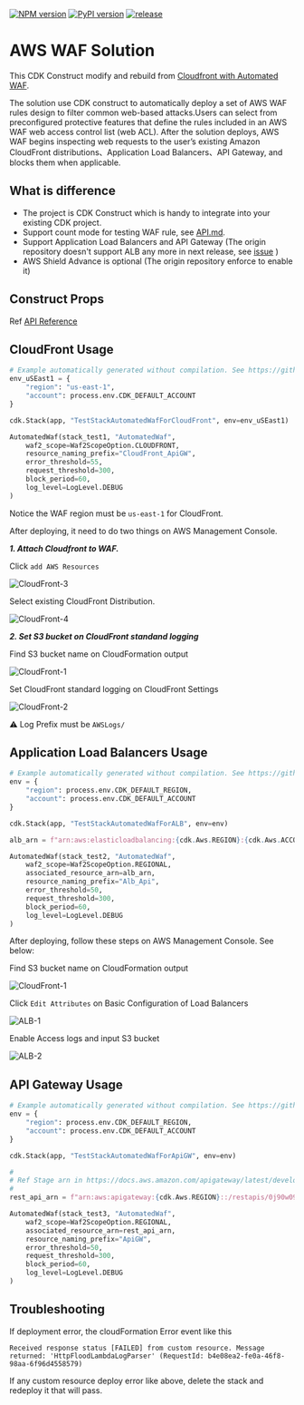 [![NPM version](https://badge.fury.io/js/cdk-automated-waf.svg)](https://badge.fury.io/js/cdk-automated-waf)
[![PyPI version](https://badge.fury.io/py/ikala-cloud.aws-waf-solution.svg)](https://badge.fury.io/py/ikala-cloud.aws-waf-solution)
[![release](https://github.com/iKala-Cloud/aws-waf-solution/actions/workflows/release.yml/badge.svg)](https://github.com/iKala-Cloud/aws-waf-solution/actions/workflows/release.yml)

# AWS WAF Solution

This CDK Construct modify and rebuild from [Cloudfront with Automated WAF](https://github.com/awslabs/aws-cloudfront-extensions/tree/main/templates/aws-cloudfront-waf).

The solution use CDK construct to automatically deploy a set of AWS WAF rules design to filter common web-based attacks.Users can select from preconfigured protective features that define the rules included in an AWS WAF web access control list (web ACL). After the solution deploys, AWS WAF begins inspecting web requests to the user’s existing Amazon CloudFront distributions、Application Load Balancers、API Gateway, and blocks them when applicable.

## What is difference

* The project is CDK Construct which is handy to integrate into your existing CDK project.
* Support count mode for testing WAF rule, see [API.md](https://github.com/iKala-Cloud/aws-waf-solution/blob/main/API.md#countmodeoptional-).
* Support Application Load Balancers and API Gateway (The origin repository doesn't support ALB any more in next release, see [issue](https://github.com/awslabs/aws-cloudfront-extensions/issues/164) )
* AWS Shield Advance is optional (The origin repository enforce to enable it)

## Construct Props

Ref [API Reference](API.md)

## CloudFront Usage

```python
# Example automatically generated without compilation. See https://github.com/aws/jsii/issues/826
env_uSEast1 = {
    "region": "us-east-1",
    "account": process.env.CDK_DEFAULT_ACCOUNT
}

cdk.Stack(app, "TestStackAutomatedWafForCloudFront", env=env_uSEast1)

AutomatedWaf(stack_test1, "AutomatedWaf",
    waf2_scope=Waf2ScopeOption.CLOUDFRONT,
    resource_naming_prefix="CloudFront_ApiGW",
    error_threshold=55,
    request_threshold=300,
    block_period=60,
    log_level=LogLevel.DEBUG
)
```

Notice the WAF region must be `us-east-1` for CloudFront.

After deploying, it need to do two things on AWS Management Console.

***1. Attach Cloudfront to WAF.***

Click `add AWS Resources`

![CloudFront-3](https://user-images.githubusercontent.com/7465652/136758293-bd1b7d86-2775-456f-a176-ff508fb91fd1.jpg)

Select existing CloudFront Distribution.

![CloudFront-4](https://user-images.githubusercontent.com/7465652/136758304-582141ab-6bb7-4aa5-b236-4b656ef53e1f.jpg)

***2. Set S3 bucket on CloudFront standand logging***

Find S3 bucket name on CloudFormation output

![CloudFront-1](https://user-images.githubusercontent.com/7465652/136758257-9dd42b8d-163e-4775-aba4-da33358d9497.jpg)

Set CloudFront standard logging on CloudFront Settings

![CloudFront-2](https://user-images.githubusercontent.com/7465652/136758273-95ae32c3-091a-4bef-a9de-57406ceee3b6.jpg)

:warning: Log Prefix must be `AWSLogs/`

## Application Load Balancers Usage

```python
# Example automatically generated without compilation. See https://github.com/aws/jsii/issues/826
env = {
    "region": process.env.CDK_DEFAULT_REGION,
    "account": process.env.CDK_DEFAULT_ACCOUNT
}

cdk.Stack(app, "TestStackAutomatedWafForALB", env=env)

alb_arn = f"arn:aws:elasticloadbalancing:{cdk.Aws.REGION}:{cdk.Aws.ACCOUNT_ID}:loadbalancer/app/ApiNe-Alb16-2VIC9075YQEZ/db92cdc88d2e7c9d"

AutomatedWaf(stack_test2, "AutomatedWaf",
    waf2_scope=Waf2ScopeOption.REGIONAL,
    associated_resource_arn=alb_arn,
    resource_naming_prefix="Alb_Api",
    error_threshold=50,
    request_threshold=300,
    block_period=60,
    log_level=LogLevel.DEBUG
)
```

After deploying, follow these steps on AWS Management Console. See below:

Find S3 bucket name on CloudFormation output

![CloudFront-1](https://user-images.githubusercontent.com/7465652/136758257-9dd42b8d-163e-4775-aba4-da33358d9497.jpg)

Click `Edit Attributes` on Basic Configuration of Load Balancers

![ALB-1](https://user-images.githubusercontent.com/7465652/136764403-4a02a436-c799-4cb4-85b9-c221696a1f9e.jpg)

Enable Access logs and input S3 bucket

![ALB-2](https://user-images.githubusercontent.com/7465652/136764407-985d48ed-323c-4aad-b210-72ae09648845.jpg)

## API Gateway Usage

```python
# Example automatically generated without compilation. See https://github.com/aws/jsii/issues/826
env = {
    "region": process.env.CDK_DEFAULT_REGION,
    "account": process.env.CDK_DEFAULT_ACCOUNT
}

cdk.Stack(app, "TestStackAutomatedWafForApiGW", env=env)

#
# Ref Stage arn in https://docs.aws.amazon.com/apigateway/latest/developerguide/arn-format-reference.html
#
rest_api_arn = f"arn:aws:apigateway:{cdk.Aws.REGION}::/restapis/0j90w09yf9/stages/prod"

AutomatedWaf(stack_test3, "AutomatedWaf",
    waf2_scope=Waf2ScopeOption.REGIONAL,
    associated_resource_arn=rest_api_arn,
    resource_naming_prefix="ApiGW",
    error_threshold=50,
    request_threshold=300,
    block_period=60,
    log_level=LogLevel.DEBUG
)
```

## Troubleshooting

If deployment error, the cloudFormation Error event like this

```
Received response status [FAILED] from custom resource. Message returned: 'HttpFloodLambdaLogParser' (RequestId: b4e08ea2-fe0a-46f8-98aa-6f96d4558579)
```

If any custom resource deploy error like above, delete the stack and redeploy it that will pass.
